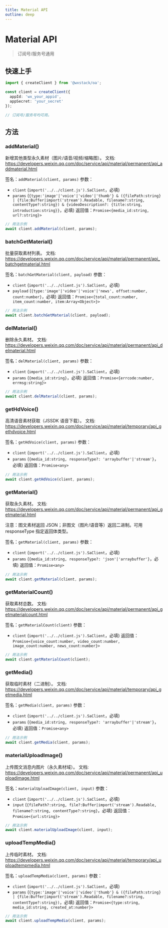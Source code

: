 ```yaml
---
title: Material API
outline: deep
---
```


# Material API

> 订阅号/服务号通用

## 快速上手

```ts
import { createClient } from '@wxstack/oa';

const client = createClient({
  appId: 'wx_your_appid',
  appSecret: 'your_secret'
});

// 订阅号/服务号均可用。
```

## 方法

### addMaterial()
新增其他类型永久素材（图片/语音/视频/缩略图）。
文档: https://developers.weixin.qq.com/doc/service/api/material/permanent/api_addmaterial.html

签名：`addMaterial(client, params)`
参数：
- `client` (`import('../../client.js').SaClient`，必填)
- `params` (`{type:'image'|'voice'|'video'|'thumb'} & ({filePath:string} | {file:Buffer|import('stream').Readable, filename?:string, contentType?:string}) & {videoDescription?: {title:string, introduction:string}}`，必填)
返回值：`Promise<{media_id:string, url?:string}>`
```ts
// 用法示例
await client.addMaterial(client, params);
```

### batchGetMaterial()
批量获取素材列表。
文档: https://developers.weixin.qq.com/doc/service/api/material/permanent/api_batchgetmaterial.html

签名：`batchGetMaterial(client, payload)`
参数：
- `client` (`import('../../client.js').SaClient`，必填)
- `payload` (`{type:'image'|'video'|'voice'|'news', offset:number, count:number}`，必填)
返回值：`Promise<{total_count:number, item_count:number, item:Array<Object>}>`
```ts
// 用法示例
await client.batchGetMaterial(client, payload);
```

### delMaterial()
删除永久素材。
文档: https://developers.weixin.qq.com/doc/service/api/material/permanent/api_delmaterial.html

签名：`delMaterial(client, params)`
参数：
- `client` (`import('../../client.js').SaClient`，必填)
- `params` (`{media_id:string}`，必填)
返回值：`Promise<{errcode:number, errmsg:string}>`
```ts
// 用法示例
await client.delMaterial(client, params);
```

### getHdVoice()
高清语音素材获取（JSSDK 语音下载）。
文档: https://developers.weixin.qq.com/doc/service/api/material/temporary/api_gethdvoice.html

签名：`getHdVoice(client, params)`
参数：
- `client` (`import('../../client.js').SaClient`，必填)
- `params` (`{media_id:string, responseType?: 'arraybuffer'|'stream'}`，必填)
返回值：`Promise<any>`
```ts
// 用法示例
await client.getHdVoice(client, params);
```

### getMaterial()
获取永久素材。
文档: https://developers.weixin.qq.com/doc/service/api/material/permanent/api_getmaterial.html

注意：图文素材返回 JSON；非图文（图片/语音等）返回二进制。可用 responseType 指定返回体类型。

签名：`getMaterial(client, params)`
参数：
- `client` (`import('../../client.js').SaClient`，必填)
- `params` (`{media_id:string, responseType?: 'json'|'arraybuffer'}`，必填)
返回值：`Promise<any>`
```ts
// 用法示例
await client.getMaterial(client, params);
```

### getMaterialCount()
获取素材总数。
文档: https://developers.weixin.qq.com/doc/service/api/material/permanent/api_getmaterialcount.html

签名：`getMaterialCount(client)`
参数：
- `client` (`import('../../client.js').SaClient`，必填)
返回值：`Promise<{voice_count:number, video_count:number, image_count:number, news_count:number}>`
```ts
// 用法示例
await client.getMaterialCount(client);
```

### getMedia()
获取临时素材（二进制）。
文档: https://developers.weixin.qq.com/doc/service/api/material/temporary/api_getmedia.html

签名：`getMedia(client, params)`
参数：
- `client` (`import('../../client.js').SaClient`，必填)
- `params` (`{media_id:string, responseType?: 'arraybuffer'|'stream'}`，必填)
返回值：`Promise<any>`
```ts
// 用法示例
await client.getMedia(client, params);
```

### materialUploadImage()
上传图文消息内图片（永久素材域）。
文档: https://developers.weixin.qq.com/doc/service/api/material/permanent/api_uploadimage.html

签名：`materialUploadImage(client, input)`
参数：
- `client` (`import('../../client.js').SaClient`，必填)
- `input` (`{filePath?:string, file?:Buffer|import('stream').Readable, filename?:string, contentType?:string}`，必填)
返回值：`Promise<{url:string}>`
```ts
// 用法示例
await client.materialUploadImage(client, input);
```

### uploadTempMedia()
上传临时素材。
文档: https://developers.weixin.qq.com/doc/service/api/material/temporary/api_uploadtempmedia.html

签名：`uploadTempMedia(client, params)`
参数：
- `client` (`import('../../client.js').SaClient`，必填)
- `params` (`{type:'image'|'voice'|'video'|'thumb'} & ({filePath:string} | {file:Buffer|import('stream').Readable, filename?:string, contentType?:string})`，必填)
返回值：`Promise<{type:string, media_id:string, created_at:number}>`
```ts
// 用法示例
await client.uploadTempMedia(client, params);
```
